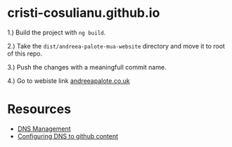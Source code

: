 # cristi-cosulianu.github.io

1.) Build the project with `ng build`.

2.) Take the `dist/andreea-palote-mua-website` directory and move it to root of this repo.

3.) Push the changes with a meaningfull commit name.

4.) Go to webiste link [andreeapalote.co.uk](http://andreeapalote.co.uk/)

# Resources

- [DNS Management](https://dcc.godaddy.com/manage/andreeapalote.co.uk/dns)
- [Configuring DNS to github content](https://docs.github.com/en/pages/configuring-a-custom-domain-for-your-github-pages-site/managing-a-custom-domain-for-your-github-pages-site#configuring-an-apex-domain)

